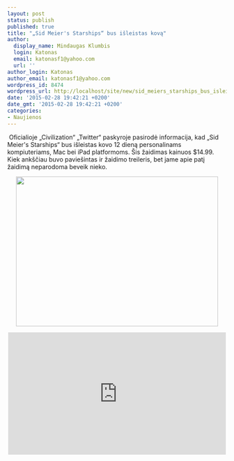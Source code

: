 ```yaml
---
layout: post
status: publish
published: true
title: "„Sid Meier's Starships“ bus išleistas kovą"
author:
  display_name: Mindaugas Klumbis
  login: Katonas
  email: katonasf1@yahoo.com
  url: ''
author_login: Katonas
author_email: katonasf1@yahoo.com
wordpress_id: 8474
wordpress_url: http://localhost/site/new/sid_meiers_starships_bus_isleistas_kova/
date: '2015-02-28 19:42:21 +0200'
date_gmt: '2015-02-28 19:42:21 +0200'
categories:
- Naujienos
---
```

<p>
	&nbsp;Oficialioje &bdquo;Civilization&ldquo; &bdquo;Twitter&ldquo; paskyroje pasirodė informacija, kad &bdquo;Sid Meier&#39;s Starships&ldquo; bus i&scaron;leistas kovo 12 dieną personalinams kompiuteriams, Mac bei iPad platformoms. &Scaron;is žaidimas kainuos $14.99. Kiek ank&scaron;čiau buvo pavie&scaron;intas ir žaidimo treileris, bet jame apie patį žaidimą neparodoma beveik nieko.</p>
<p style="text-align: center;">
	<a href="http://technews.lt/userfiles/starship.JPG"><img alt="" src="http://technews.lt/userfiles/starship.JPG" style="width: 464px; height: 344px;" /></a></p>
<p style="text-align: center;">
	<iframe allowfullscreen="" frameborder="0" height="281" src="https://www.youtube.com/embed/xQh6WjrRohc" width="500"></iframe></p>
